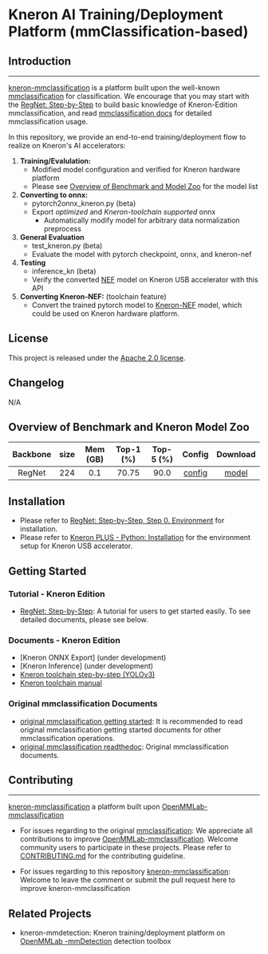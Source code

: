 # Kneron AI Training/Deployment Platform (mmClassification-based)


## Introduction

---
  [kneron-mmclassification](https://github.com/kneron/kneron-mmclassification) is a platform built upon the well-known [mmclassification](https://github.com/open-mmlab/mmclassification) for classification. We encourage that you may start with the [RegNet: Step-by-Step](https://github.com/kneron/kneron-mmclassification/blob/main/docs_kneron/regnet_step_by_step.md) to build basic knowledge of Kneron-Edition mmclassification, and read [mmclassification docs](https://mmclassification.readthedocs.io/en/latest/) for detailed mmclassification usage.  

  In this repository, we provide an end-to-end training/deployment flow to realize on Kneron's AI accelerators:

  1. **Training/Evalulation:**
      - Modified model configuration and verified for Kneron hardware platform
      - Please see [Overview of Benchmark and Model Zoo](#Overview-of-Benchmark-and-Model-Zoo) for the model list
  2. **Converting to onnx:**
      - pytorch2onnx_kneron.py (beta)
      - Export *optimized* and *Kneron-toolchain supported* onnx
          - Automatically modify model for arbitrary data normalization preprocess
  3. **General Evaluation**
      - test_kneron.py (beta)
      - Evaluate the model with pytorch checkpoint, onnx, and kneron-nef
  4. **Testing**
      - inference_kn (beta)
      - Verify the converted [NEF](http://doc.kneron.com/docs/#toolchain/manual/#5-nef-workflow) model on Kneron USB accelerator with this API
  5. **Converting Kneron-NEF:** (toolchain feature)
     - Convert the trained pytorch model to [Kneron-NEF](http://doc.kneron.com/docs/#toolchain/manual/#5-nef-workflow) model, which could be used on Kneron hardware platform.

## License

This project is released under the [Apache 2.0 license](LICENSE).

## Changelog

N/A

## Overview of Benchmark and Kneron Model Zoo
| Backbone  | size   | Mem (GB) |   Top-1 (%) |   Top-5 (%) | Config | Download |
|:---------:|:-------:|:-------:|:-------:|:-------:|:--------:|:------:|
| RegNet | 224 |   0.1    |  70.75  |   90.0  | [config](https://github.com/kneron/kneron-mmclassification/tree/main/configs/regnet/regnetx-400mf_8xb128_in1k_normalize.py) |[model](https://github.com/kneron/Model_Zoo/raw/main/mmclassification/regnet/latest.zip)

## Installation
- Please refer to [RegNet: Step-by-Step, Step 0. Environment](https://github.com/kneron/kneron-mmclassification/blob/main/docs_kneron/regnet_step_by_step.md) for installation.
- Please refer to [Kneron PLUS - Python: Installation](http://doc.kneron.com/docs/#plus_python/introduction/install_dependency/) for the environment setup for Kneron USB accelerator.

## Getting Started
### Tutorial - Kneron Edition
- [RegNet: Step-by-Step](https://github.com/kneron/kneron-mmclassification/blob/main/docs_kneron/regnet_step_by_step.md): A tutorial for users to get started easily. To see detailed documents, please see below.

### Documents - Kneron Edition
- [Kneron ONNX Export] (under development)
- [Kneron Inference] (under development)
- [Kneron toolchain step-by-step (YOLOv3)](http://doc.kneron.com/docs/#toolchain/yolo_example/)
- [Kneron toolchain manual](http://doc.kneron.com/docs/#toolchain/manual/#0-overview)

### Original mmclassification Documents
- [original mmclassification getting started](https://github.com/open-mmlab/mmclassification/blob/master/docs/en/getting_started.md): It is recommended to read original mmclassification getting started documents for other mmclassification operations.
- [original mmclassification readthedoc](https://mmclassification.readthedocs.io/en/latest/): Original mmclassification documents.

## Contributing
---
[kneron-mmclassification](https://github.com/kneron/kneron-mmclassification) a platform built upon [OpenMMLab-mmclassification](https://github.com/open-mmlab/mmclassification)

- For issues regarding to the original [mmclassification](https://github.com/open-mmlab/mmclassification):
We appreciate all contributions to improve [OpenMMLab-mmclassification](https://github.com/open-mmlab/mmclassification). Welcome community users to participate in these projects. Please refer to [CONTRIBUTING.md](.github/CONTRIBUTING.md) for the contributing guideline.

- For issues regarding to this repository [kneron-mmclassification](https://github.com/kneron/kneron-mmclassification): Welcome to leave the comment or submit the pull request here to improve kneron-mmclassification


## Related Projects
- kneron-mmdetection: Kneron training/deployment platform on [OpenMMLab -mmDetection](https://github.com/open-mmlab/mmdetection) detection toolbox
